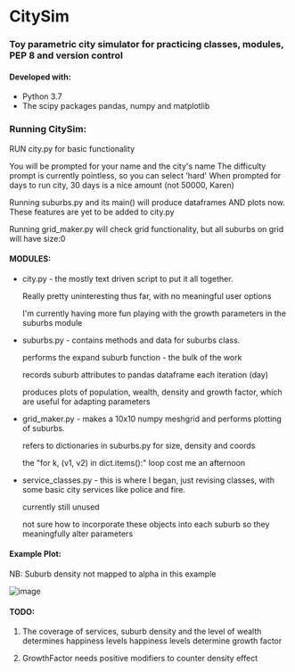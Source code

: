 # CitySim
### Toy parametric city simulator for practicing classes, modules, PEP 8 and version control

#### Developed with:
+ Python 3.7
+ The scipy packages pandas, numpy and matplotlib

### Running CitySim:

RUN city.py for basic functionality
    
You will be prompted for your name and the city's name
The difficulty prompt is currently pointless, so you can select 'hard'
When prompted for days to run city, 30 days is a nice amount (not 50000, Karen)
        
Running suburbs.py and its main() will produce dataframes AND plots now. 
These features are yet to be added to city.py
    
Running grid_maker.py will check grid functionality, but all suburbs on grid will have size:0
    
#### MODULES:
+ city.py - the mostly text driven script to put it all together.

    Really pretty uninteresting thus far, with no meaningful user options
    
    I'm currently having more fun playing with the growth parameters in the suburbs module
    
+ suburbs.py - contains methods and data for suburbs class.

    performs the expand suburb function - the bulk of the work
    
    records suburb attributes to pandas dataframe each iteration (day)
    
    produces plots of population, wealth, density and growth factor, which are useful for adapting parameters

+ grid_maker.py - makes a 10x10 numpy meshgrid and performs plotting of suburbs.

    refers to dictionaries in suburbs.py for size, density and coords
    
    the "for k, (v1, v2) in dict.items():" loop cost me an afternoon 

+ service_classes.py - this is where I began, just revising classes, with some basic city services like police and fire.

    currently still unused
    
    not sure how to incorporate these objects into each suburb so they meaningfully alter parameters

#### Example Plot:
    
NB: Suburb density not mapped to alpha in this example
    
![image](https://user-images.githubusercontent.com/24471071/51315742-2f51ab80-1a53-11e9-9cb0-c72499380215.png)

#### TODO:
1. The coverage of services, suburb density and the level of wealth determines happiness levels
happiness levels determine growth factor

2. GrowthFactor needs positive modifiers to counter density effect


